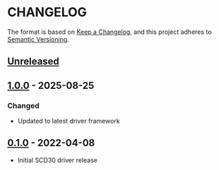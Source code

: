 # CHANGELOG

The format is based on [Keep a Changelog](https://keepachangelog.com/en/1.0.0/),
and this project adheres to [Semantic Versioning](https://semver.org/spec/v2.0.0.html).

## [Unreleased] 

## [1.0.0] - 2025-08-25

### Changed

- Updated to latest driver framework

## [0.1.0] - 2022-04-08

- Initial SCD30 driver release

[Unreleased]: https://github.com/Sensirion/embedded-i2c-scd30/compare/1.0.0...HEAD
[1.0.0]: https://github.com/Sensirion/embedded-i2c-scd30/compare/0.1.0...1.0.0
[0.1.0]: https://github.com/Sensirion/embedded-i2c-scd30/releases/tag/0.1.0